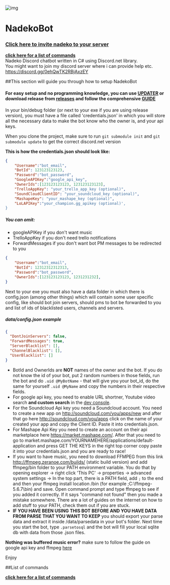 ![img](https://ci.appveyor.com/api/projects/status/gmu6b3ltc80hr3k9?svg=true)
# NadekoBot

### [Click here to invite nadeko to your server](https://discordapp.com/oauth2/authorize?client_id=170254782546575360&scope=bot&permissions=66186303)
[**click here for a list of commands**](https://github.com/Ad-man/NadekoBot/blob/master/commandlist.md)  
Nadeko Discord chatbot written in C# using Discord.net library.  
You might want to join my discord server where i can provide help etc. https://discord.gg/0ehQwTK2RBjAxzEY

##This section will guide you through how to setup NadekoBot
#### For easy setup and no programming knowledge, you can use [UPDATER](https://github.com/Ad-man/NadekoUpdater/releases/latest) or download release from [releases](https://github.com/Ad-man/NadekoBot/releases) and follow the comprehensive [GUIDE](https://github.com/Ad-man/NadekoBot/blob/master/ComprehensiveGuide.md)

In your bin/debug folder (or next to your exe if you are using release version), you must have a file called 'credentials.json' in which you will store all the necessary data to make the bot know who the owner is, and your api keys.

When you clone the project, make sure to run `git submodule init` and `git submodule update` to get the correct discord.net version

**This is how the credentials.json should look like:**
```json
{
    "Username":"bot_email",
    "BotId": 123123123123,
    "Password":"bot_password",
    "GoogleAPIKey":"google_api_key",
    "OwnerIds":[123123123123, 123123123123],
    "TrelloAppKey": "your_trello_app_key (optional)",
    "SoundCloudClientID": "your_soundcloud_key (optional)",
    "MashapeKey": "your_mashape_key (optional)",
    "LoLAPIKey":"your_champion.gg_apikey (optional)',
}
```
##### You can omit:  
- googleAPIKey if you don't want music  
- TrelloAppKey if you don't need trello notifications
- ForwardMessages if you don't want bot PM messages to be redirected to you
```json
{
	"Username":"bot_email",
	"BotId": 12312312312313,
	"Password":"bot_password",
	"OwnerIds":[123123123123, 1231231232],
}
```

Next to your exe you must also have a data folder in which there is config.json (among other things) which will contain some user specific config, like should bot join servers, should pms to bot be forwarded to you and list of ids of blacklisted users, channels and servers.

##### data/config.json example
```json
{
  "DontJoinServers": false,
  "ForwardMessages": true,
  "ServerBlacklist": [],
  "ChannelBlacklist": [],
  "UserBlacklist": []
}
```
- BotId and OwnerIds are **NOT** names of the owner and the bot. If you do not know the id of your bot, put 2 random numbers in those fields, run the bot and do `.uid @MyBotName` - that will give you your bot\_id, do the same for yourself `.uid @MyName` and copy the numbers in their respective fields.
- For google api key, you need to enable URL shortner, Youtube video search **and custom search** in the [dev console](https://console.developers.google.com/).
- For the Soundcloud Api key you need a Soundcloud account. You need to create a new app on http://soundcloud.com/you/apps/new and after that go here http://soundcloud.com/you/apps click on the name of your created your app and copy the Client ID. Paste it into credentials.json.
- For Mashape Api Key you need to create an account on their api marketplace here https://market.mashape.com/. After that you need to go to market.mashape.com/YOURNAMEHERE/applications/default-application and press GET THE KEYS in the right top corner copy paste it into your credentials.json and you are ready to race! 
- If you want to have music, you need to download FFMPEG from this link http://ffmpeg.zeranoe.com/builds/ (static build version) and add ffmpeg/bin folder to your PATH environment variable. You do that by opening explorer -> right click 'This PC' -> properties -> advanced system settings -> In the top part, there is a PATH field, add `;` to the end and then your ffmpeg install location /bin (for example ;C:\ffmpeg-5.6.7\bin) and save. Open command prompt and type ffmpeg to see if you added it correctly. If it says "command not found" then you made a mistake somewhere. There are a lot of guides on the internet on how to add stuff to your PATH, check them out if you are stuck.
- **IF YOU HAVE BEEN USING THIS BOT BEFORE AND YOU HAVE DATA FROM PARSE THAT YOU WANT TO KEEP** you should export your parse data and extract it inside /data/parsedata in your bot's folder. Next time you start the bot, type `.parsetosql` and the bot will fill your local sqlite db with data from those .json files.

**Nothing was buffered music error?** make sure to follow the guide on google api key and ffmpeg [here](https://www.youtube.com/watch?v=x7v02MXNLeI)
  
Enjoy

##List of commands   

[**click here for a list of commands**](https://github.com/Ad-man/NadekoBot/blob/master/commandlist.md)
